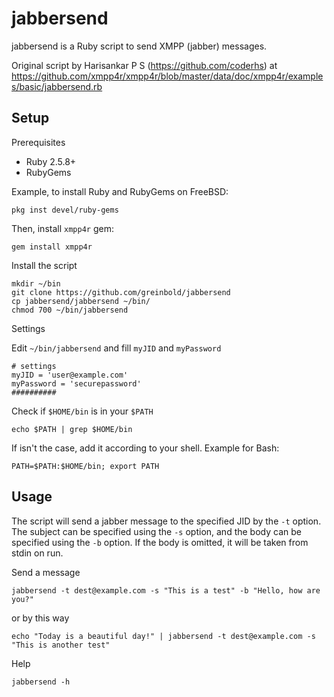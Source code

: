 # jabbersend

jabbersend is a Ruby script to send XMPP (jabber) messages.

Original script by Harisankar P S (https://github.com/coderhs) at
https://github.com/xmpp4r/xmpp4r/blob/master/data/doc/xmpp4r/examples/basic/jabbersend.rb

## Setup

Prerequisites


- Ruby 2.5.8+
- RubyGems


Example, to install Ruby and RubyGems on FreeBSD:


    pkg inst devel/ruby-gems


Then, install `xmpp4r` gem:


    gem install xmpp4r


Install the script


    mkdir ~/bin
    git clone https://github.com/greinbold/jabbersend
    cp jabbersend/jabbersend ~/bin/
    chmod 700 ~/bin/jabbersend


Settings

Edit `~/bin/jabbersend` and fill `myJID` and `myPassword`


    # settings
    myJID = 'user@example.com'
    myPassword = 'securepassword'
    ##########


Check if `$HOME/bin` is in your `$PATH`


    echo $PATH | grep $HOME/bin


If isn't the case, add it according to your shell. Example for Bash:


    PATH=$PATH:$HOME/bin; export PATH


## Usage

The script will send a jabber message to the specified JID by the `-t` option.
The subject can be specified using the `-s` option, and the body can be
specified using the `-b` option. If the body is omitted, it will be taken from
stdin on run.

Send a message


    jabbersend -t dest@example.com -s "This is a test" -b "Hello, how are you?"


or by this way


    echo "Today is a beautiful day!" | jabbersend -t dest@example.com -s "This is another test"


Help


    jabbersend -h



